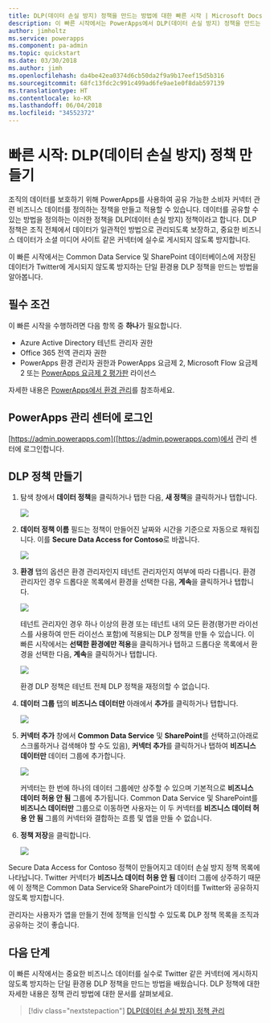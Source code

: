 ```yaml
---
title: DLP(데이터 손실 방지) 정책을 만드는 방법에 대한 빠른 시작 | Microsoft Docs
description: 이 빠른 시작에서는 PowerApps에서 DLP(데이터 손실 방지) 정책을 만드는 방법을 알아봅니다.
author: jimholtz
ms.service: powerapps
ms.component: pa-admin
ms.topic: quickstart
ms.date: 03/30/2018
ms.author: jimh
ms.openlocfilehash: da4be42ea0374d6cb50da2f9a9b17eef15d5b316
ms.sourcegitcommit: 68fc13fdc2c991c499ad6fe9ae1e0f8dab597139
ms.translationtype: HT
ms.contentlocale: ko-KR
ms.lasthandoff: 06/04/2018
ms.locfileid: "34552372"
---
```

# <a name="quickstart-create-a-data-loss-prevention-dlp-policy"></a>빠른 시작: DLP(데이터 손실 방지) 정책 만들기
조직의 데이터를 보호하기 위해 PowerApps를 사용하여 공유 가능한 소비자 커넥터 관련 비즈니스 데이터를 정의하는 정책을 만들고 적용할 수 있습니다. 데이터를 공유할 수 있는 방법을 정의하는 이러한 정책을 DLP(데이터 손실 방지) 정책이라고 합니다. DLP 정책은 조직 전체에서 데이터가 일관적인 방법으로 관리되도록 보장하고, 중요한 비즈니스 데이터가 소셜 미디어 사이트 같은 커넥터에 실수로 게시되지 않도록 방지합니다.

이 빠른 시작에서는 Common Data Service 및 SharePoint 데이터베이스에 저장된 데이터가 Twitter에 게시되지 않도록 방지하는 단일 환경용 DLP 정책을 만드는 방법을 알아봅니다.

## <a name="prerequisites"></a>필수 조건
이 빠른 시작을 수행하려면 다음 항목 중 **하나**가 필요합니다.
* Azure Active Directory 테넌트 관리자 권한
* Office 365 전역 관리자 권한
* PowerApps 환경 관리자 권한과 PowerApps 요금제 2, Microsoft Flow 요금제 2 또는 [PowerApps 요금제 2 평가판](https://web.powerapps.com/signup?redirect=marketing&email=) 라이선스

자세한 내용은 [PowerApps에서 환경 관리](environments-administration.md)를 참조하세요.

## <a name="sign-in-to-the-powerapps-admin-center"></a>PowerApps 관리 센터에 로그인
[https://admin.powerapps.com]([https://admin.powerapps.com)에서 관리 센터에 로그인합니다.

## <a name="create-a-dlp-policy"></a>DLP 정책 만들기
1. 탐색 창에서 **데이터 정책**을 클릭하거나 탭한 다음, **새 정책**을 클릭하거나 탭합니다.

    ![](./media/create-dlp-policy/new-data-policy.png)
2. **데이터 정책 이름** 필드는 정책이 만들어진 날짜와 시간을 기준으로 자동으로 채워집니다. 이를 **Secure Data Access for Contoso**로 바꿉니다.

    ![](./media/create-dlp-policy/policy-name.png)
3. **환경** 탭의 옵션은 환경 관리자인지 테넌트 관리자인지 여부에 따라 다릅니다. 환경 관리자인 경우 드롭다운 목록에서 환경을 선택한 다음, **계속**을 클릭하거나 탭합니다.

    ![](./media/create-dlp-policy/select-environment.png)

    테넌트 관리자인 경우 하나 이상의 환경 또는 테넌트 내의 모든 환경(평가판 라이선스를 사용하여 만든 라이선스 포함)에 적용되는 DLP 정책을 만들 수 있습니다. 이 빠른 시작에서는 **선택한 환경에만 적용**을 클릭하거나 탭하고 드롭다운 목록에서 환경을 선택한 다음, **계속**을 클릭하거나 탭합니다.

    ![](./media/create-dlp-policy/select-environment-tenant.png)

    환경 DLP 정책은 테넌트 전체 DLP 정책을 재정의할 수 없습니다.
4. **데이터 그룹** 탭의 **비즈니스 데이터만** 아래에서 **추가**를 클릭하거나 탭합니다.

    ![](./media/create-dlp-policy/data-groups.png)
5. **커넥터 추가** 창에서 **Common Data Service** 및 **SharePoint**를 선택하고(아래로 스크롤하거나 검색해야 할 수도 있음),  **커넥터 추가**를 클릭하거나 탭하여 **비즈니스 데이터만** 데이터 그룹에 추가합니다.

    ![](./media/create-dlp-policy/add-connectors.png)

    커넥터는 한 번에 하나의 데이터 그룹에만 상주할 수 있으며 기본적으로 **비즈니스 데이터 허용 안 됨** 그룹에 추가됩니다. Common Data Service 및 SharePoint를 **비즈니스 데이터만** 그룹으로 이동하면 사용자는 이 두 커넥터를 **비즈니스 데이터 허용 안 됨** 그룹의 커넥터와 결합하는 흐름 및 앱을 만들 수 없습니다.

6. **정책 저장**을 클릭합니다.

    ![](./media/create-dlp-policy/save-policy.png)

Secure Data Access for Contoso 정책이 만들어지고 데이터 손실 방지 정책 목록에 나타납니다. Twitter 커넥터가 **비즈니스 데이터 허용 안 됨** 데이터 그룹에 상주하기 때문에 이 정책은 Common Data Service와 SharePoint가 데이터를 Twitter와 공유하지 않도록 방지합니다.

관리자는 사용자가 앱을 만들기 전에 정책을 인식할 수 있도록 DLP 정책 목록을 조직과 공유하는 것이 좋습니다.

## <a name="next-steps"></a>다음 단계
이 빠른 시작에서는 중요한 비즈니스 데이터를 실수로 Twitter 같은 커넥터에 게시하지 않도록 방지하는 단일 환경용 DLP 정책을 만드는 방법을 배웠습니다. DLP 정책에 대한 자세한 내용은 정책 관리 방법에 대한 문서를 살펴보세요.

> [!div class="nextstepaction"]
> [DLP(데이터 손실 방지) 정책 관리](prevent-data-loss.md)
